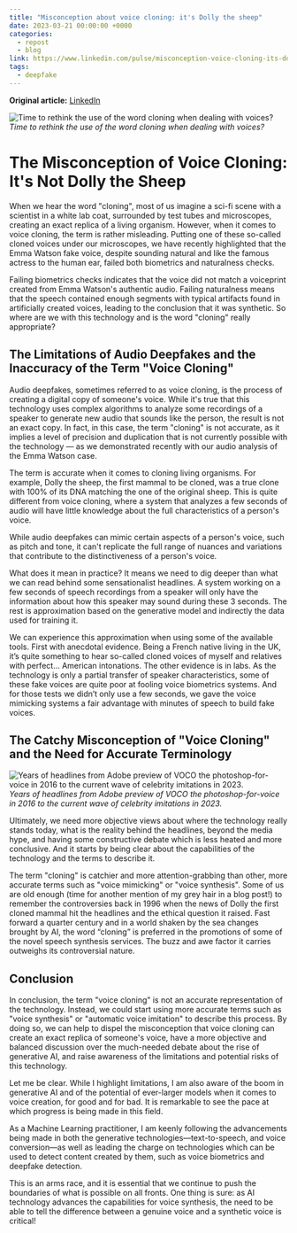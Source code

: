 ```yaml
---
title: "Misconception about voice cloning: it's Dolly the sheep"
date: 2023-03-21 00:00:00 +0000
categories:
  - repost
  - blog
link: https://www.linkedin.com/pulse/misconception-voice-cloning-its-dolly-sheep-benoit-fauve/
tags:
  - deepfake
---
```


**Original article:** [LinkedIn](https://www.linkedin.com/pulse/misconception-voice-cloning-its-dolly-sheep-benoit-fauve/)

![Time to rethink the use of the word cloning when dealing with voices?](pics/audio-sheep.png)  
*Time to rethink the use of the word cloning when dealing with voices?*

# The Misconception of Voice Cloning: It's Not Dolly the Sheep

When we hear the word "cloning", most of us imagine a sci-fi scene with a scientist in a white lab coat, surrounded by test tubes and microscopes, creating an exact replica of a living organism. However, when it comes to voice cloning, the term is rather misleading. Putting one of these so-called cloned voices under our microscopes, we have recently highlighted that the Emma Watson fake voice, despite sounding natural and like the famous actress to the human ear, failed both biometrics and naturalness checks. 

Failing biometrics checks indicates that the voice did not match a voiceprint created from Emma Watson's authentic audio. Failing naturalness means that the speech contained enough segments with typical artifacts found in artificially created voices, leading to the conclusion that it was synthetic. So where are we with this technology and is the word "cloning" really appropriate?

## The Limitations of Audio Deepfakes and the Inaccuracy of the Term "Voice Cloning"

Audio deepfakes, sometimes referred to as voice cloning, is the process of creating a digital copy of someone's voice. While it's true that this technology uses complex algorithms to analyze some recordings of a speaker to generate new audio that sounds like the person, the result is not an exact copy. In fact, in this case, the term "cloning" is not accurate, as it implies a level of precision and duplication that is not currently possible with the technology — as we demonstrated recently with our audio analysis of the Emma Watson case.

The term is accurate when it comes to cloning living organisms. For example, Dolly the sheep, the first mammal to be cloned, was a true clone with 100% of its DNA matching the one of the original sheep. This is quite different from voice cloning, where a system that analyzes a few seconds of audio will have little knowledge about the full characteristics of a person's voice.

While audio deepfakes can mimic certain aspects of a person's voice, such as pitch and tone, it can't replicate the full range of nuances and variations that contribute to the distinctiveness of a person's voice.

What does it mean in practice? It means we need to dig deeper than what we can read behind some sensationalist headlines. A system working on a few seconds of speech recordings from a speaker will only have the information about how this speaker may sound during these 3 seconds. The rest is approximation based on the generative model and indirectly the data used for training it.

We can experience this approximation when using some of the available tools. First with anecdotal evidence. Being a French native living in the UK, it’s quite something to hear so-called cloned voices of myself and relatives with perfect... American intonations. The other evidence is in labs. As the technology is only a partial transfer of speaker characteristics, some of these fake voices are quite poor at fooling voice biometrics systems. And for those tests we didn’t only use a few seconds, we gave the voice mimicking systems a fair advantage with minutes of speech to build fake voices.

## The Catchy Misconception of "Voice Cloning" and the Need for Accurate Terminology

![Years of headlines from Adobe preview of VOCO the photoshop-for-voice in 2016 to the current wave of celebrity imitations in 2023.](pics/deepfake-headlines.png)  
*Years of headlines from Adobe preview of VOCO the photoshop-for-voice in 2016 to the current wave of celebrity imitations in 2023.*

Ultimately, we need more objective views about where the technology really stands today, what is the reality behind the headlines, beyond the media hype, and having some constructive debate which is less heated and more conclusive. And it starts by being clear about the capabilities of the technology and the terms to describe it.

The term "cloning" is catchier and more attention-grabbing than other, more accurate terms such as "voice mimicking" or "voice synthesis". Some of us are old enough (time for another mention of my grey hair in a blog post!) to remember the controversies back in 1996 when the news of Dolly the first cloned mammal hit the headlines and the ethical question it raised. Fast forward a quarter century and in a world shaken by the sea changes brought by AI, the word “cloning” is preferred in the promotions of some of the novel speech synthesis services. The buzz and awe factor it carries outweighs its controversial nature.

## Conclusion

In conclusion, the term "voice cloning" is not an accurate representation of the technology. Instead, we could start using more accurate terms such as "voice synthesis" or "automatic voice imitation" to describe this process. By doing so, we can help to dispel the misconception that voice cloning can create an exact replica of someone's voice, have a more objective and balanced discussion over the much-needed debate about the rise of generative AI, and raise awareness of the limitations and potential risks of this technology.

Let me be clear. While I highlight limitations, I am also aware of the boom in generative AI and of the potential of ever-larger models when it comes to voice creation, for good and for bad. It is remarkable to see the pace at which progress is being made in this field.

As a Machine Learning practitioner, I am keenly following the advancements being made in both the generative technologies—text-to-speech, and voice conversion—as well as leading the charge on technologies which can be used to detect content created by them, such as voice biometrics and deepfake detection.

This is an arms race, and it is essential that we continue to push the boundaries of what is possible on all fronts. One thing is sure: as AI technology advances the capabilities for voice synthesis, the need to be able to tell the difference between a genuine voice and a synthetic voice is critical!
